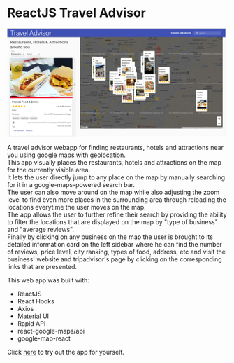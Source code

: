 # ReactJS Travel Advisor

<img src="screenshots/TravelAdvisor1.png" width="500">

A travel advisor webapp for finding restaurants, hotels and attractions near you using google maps with geolocation.<br/>
This app visually places the restaurants, hotels and attractions on the map for the currently visible area.<br/>
It lets the user directly jump to any place on the map by manually searching for it in a google-maps-powered search bar.<br/>
The user can also move around on the map while also adjusting the zoom level to find even more places in the surrounding area through reloading the locations everytime the user moves on the map.<br/>
The app allows the user to further refine their search by providing the ability to filter the locations that are displayed on the map by "type of business" and "average reviews".<br/>
Finally by clicking on any business on the map the user is brought to its detailed information card on the left sidebar where he can find the number of reviews, price level, city ranking, types of food, address, etc and visit the business' website and tripadvisor's page by clicking on the corresponding links that are presented.

This web app was built with:
* ReactJS
* React Hooks
* Axios
* Material UI
* Rapid API
* react-google-maps/api
* google-map-react

Click <a href="https://adtx.github.io/travel_advisor_reactjs/" target="_blank">here</a> to try out the app for yourself.
